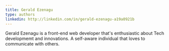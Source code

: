 ```yaml
---
title: Gerald Ezenagu
type: authors
linkedin: http://linkedin.com/in/gerald-ezenagu-a19a0921b  
---
```

Gerald Ezenagu is a front-end web developer that's enthusiastic about Tech developmemt and innovations. A self-aware individual that loves to communicate with others.